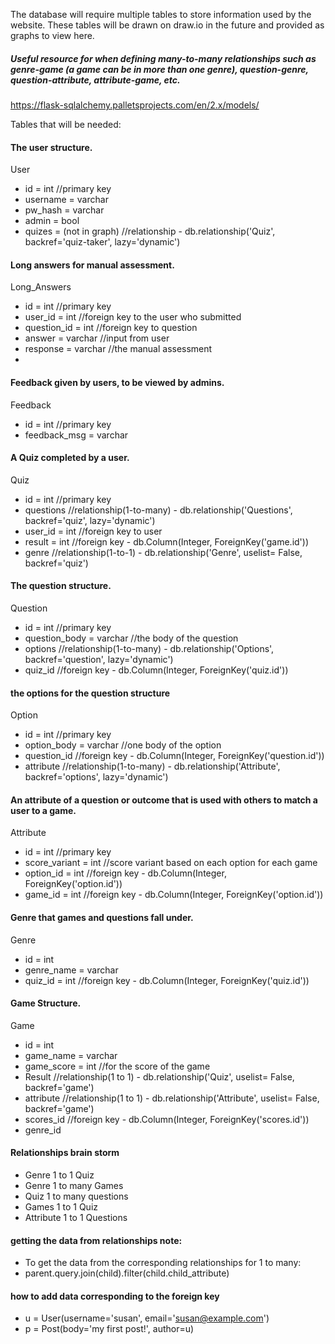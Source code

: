 The database will require multiple tables to store information used by the website. These tables will be drawn on draw.io in 
the future and provided as graphs to view here.

##### Useful resource for when defining many-to-many relationships such as genre-game (a game can be in more than one genre), question-genre, question-attribute, attribute-game, etc.
https://flask-sqlalchemy.palletsprojects.com/en/2.x/models/


Tables that will be needed:

#### The user structure.
User
- id = int            //primary key
- username = varchar
- pw_hash = varchar
- admin = bool
- quizes = (not in graph)  //relationship - db.relationship('Quiz', backref='quiz-taker', lazy='dynamic')

#### Long answers for manual assessment.
Long_Answers 
- id = int            //primary key
- user_id = int       //foreign key to the user who submitted 
- question_id = int   //foreign key to question
- answer = varchar    //input from user
- response = varchar  //the manual assessment 
- 


#### Feedback given by users, to be viewed by admins.
Feedback 
- id = int            //primary key
- feedback_msg = varchar


#### A Quiz completed by a user.
Quiz
- id = int            //primary key
- questions           //relationship(1-to-many) - db.relationship('Questions', backref='quiz', lazy='dynamic')
- user_id = int       //foreign key to user
- result = int        //foreign key - db.Column(Integer, ForeignKey('game.id'))
- genre               //relationship(1-to-1) - db.relationship('Genre', uselist= False, backref='quiz')

#### The question structure.
Question 
- id = int            //primary key
- question_body = varchar      //the body of the question 
- options             //relationship(1-to-many) - db.relationship('Options', backref='question', lazy='dynamic')
- quiz_id             //foreign key - db.Column(Integer, ForeignKey('quiz.id'))

#### the options for the question structure
Option
- id = int            //primary key
- option_body = varchar    //one body of the option
- question_id         //foreign key - db.Column(Integer, ForeignKey('question.id'))
- attribute           //relationship(1-to-many) - db.relationship('Attribute', backref='options', lazy='dynamic')

#### An attribute of a question or outcome that is used with others to match a user to a game. 
Attribute
- id = int            //primary key
- score_variant = int //score variant based on each option for each game
- option_id = int     //foreign key - db.Column(Integer, ForeignKey('option.id'))
- game_id = int       //foreign key - db.Column(Integer, ForeignKey('option.id'))

#### Genre that games and questions fall under.
Genre
- id = int
- genre_name = varchar
- quiz_id = int       //foreign key - db.Column(Integer, ForeignKey('quiz.id'))

#### Game Structure.
Game
- id = int
- game_name = varchar
- game_score = int      //for the score of the game
- Result                //relationship(1 to 1) - db.relationship('Quiz', uselist= False, backref='game')
- attribute             //relationship(1 to 1) - db.relationship('Attribute', uselist= False, backref='game')
- scores_id             //foreign key - db.Column(Integer, ForeignKey('scores.id'))
- genre_id



#### Relationships brain storm
- Genre 1 to 1 Quiz
- Genre 1 to many Games
- Quiz 1 to many questions
- Games 1 to 1 Quiz
- Attribute 1 to 1 Questions

#### getting the data from relationships note:
- To get the data from the corresponding relationships for 1 to many: 
- parent.query.join(child).filter(child.child_attribute)

#### how to add data corresponding to the foreign key
- u = User(username='susan', email='susan@example.com')
- p = Post(body='my first post!', author=u)








